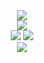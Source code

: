 <div align="center">
  <img src="https://readme-typing-svg.herokuapp.com?size=30&lines=Cringe+Man+Cringe+Man+Cringe+Man"/>
</div>

<div align="center">
  <img src="https://github-profile-summary-cards.vercel.app/api/cards/profile-details?username=PlentyBugs&theme=2077"/>
 </div>
 
 <div align="center">
  <img src="https://github-profile-summary-cards.vercel.app/api/cards/repos-per-language?username=PlentyBugs&theme=2077"/>
  <img src="https://github-profile-summary-cards.vercel.app/api/cards/stats?username=PlentyBugs&theme=2077"/>
</div>

<div align="center">
  <img src="http://github-readme-streak-stats.herokuapp.com/?user=PlentyBugs&theme=prussian&hide_border=true"/>
</div>

